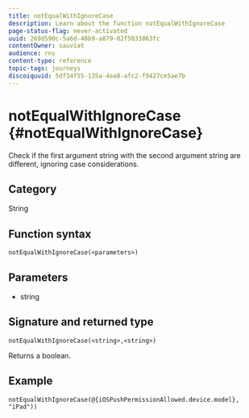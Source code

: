 ```yaml
---
title: notEqualWithIgnoreCase
description: Learn about the function notEqualWithIgnoreCase
page-status-flag: never-activated
uuid: 269d590c-5a6d-40b9-a879-02f5033863fc
contentOwner: sauviat
audience: rns
content-type: reference
topic-tags: journeys
discoiquuid: 5df34f55-135a-4ea8-afc2-f9427ce5ae7b
---
```


# notEqualWithIgnoreCase {#notEqualWithIgnoreCase}

Check if the first argument string with the second argument string are different, ignoring case considerations.

## Category

String

## Function syntax

`notEqualWithIgnoreCase(<parameters>)`

## Parameters

* string

## Signature and returned type

`notEqualWithIgnoreCase(<string>,<string>)`

Returns a boolean.

## Example

`notEqualWithIgnoreCase(@{iOSPushPermissionAllowed.device.model}, "iPad"))`

